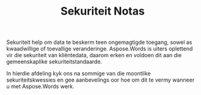 ﻿---
title: Sekuriteit Notas
second_title: Aspose.Words vir Java
articleTitle: Sekuriteit Notas
linktitle: Sekuriteit Notas
type: docs
description: "Aspose.Words vir Java erken en voldoen aan gemeenskaplike sekuriteitstandaarde om'n hoë vlak van data sekuriteit te verseker. Kyk na moontlike veiligheidskwessies en aanbevelings oor hoe om dit te vermy."
weight: 120
url: /af/java/security/
---

Sekuriteit help om data te beskerm teen ongemagtigde toegang, sowel as kwaadwillige of toevallige veranderinge. Aspose.Words is uiters oplettend vir die sekuriteit van kliëntedata, daarom erken en voldoen dit aan die gemeenskaplike sekuriteitstandaarde.

In hierdie afdeling kyk ons na sommige van die moontlike sekuriteitskwessies en gee aanbevelings oor hoe om dit te vermy wanneer u met Aspose.Words werk.